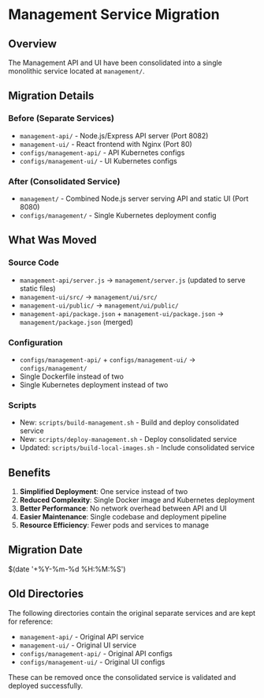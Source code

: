 # Management Service Migration

## Overview
The Management API and UI have been consolidated into a single monolithic service located at `management/`.

## Migration Details

### Before (Separate Services)
- `management-api/` - Node.js/Express API server (Port 8082)
- `management-ui/` - React frontend with Nginx (Port 80)
- `configs/management-api/` - API Kubernetes configs
- `configs/management-ui/` - UI Kubernetes configs

### After (Consolidated Service)
- `management/` - Combined Node.js server serving API and static UI (Port 8080)
- `configs/management/` - Single Kubernetes deployment config

## What Was Moved

### Source Code
- `management-api/server.js` → `management/server.js` (updated to serve static files)
- `management-ui/src/` → `management/ui/src/`
- `management-ui/public/` → `management/ui/public/`
- `management-api/package.json` + `management-ui/package.json` → `management/package.json` (merged)

### Configuration
- `configs/management-api/` + `configs/management-ui/` → `configs/management/`
- Single Dockerfile instead of two
- Single Kubernetes deployment instead of two

### Scripts
- New: `scripts/build-management.sh` - Build and deploy consolidated service
- New: `scripts/deploy-management.sh` - Deploy consolidated service
- Updated: `scripts/build-local-images.sh` - Include consolidated service

## Benefits

1. **Simplified Deployment**: One service instead of two
2. **Reduced Complexity**: Single Docker image and Kubernetes deployment
3. **Better Performance**: No network overhead between API and UI
4. **Easier Maintenance**: Single codebase and deployment pipeline
5. **Resource Efficiency**: Fewer pods and services to manage

## Migration Date
$(date '+%Y-%m-%d %H:%M:%S')

## Old Directories
The following directories contain the original separate services and are kept for reference:
- `management-api/` - Original API service
- `management-ui/` - Original UI service
- `configs/management-api/` - Original API configs
- `configs/management-ui/` - Original UI configs

These can be removed once the consolidated service is validated and deployed successfully.